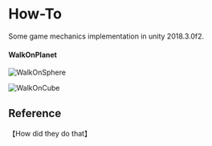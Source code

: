 # How-To
Some game mechanics implementation in unity 2018.3.0f2.



#### WalkOnPlanet

![WalkOnSphere](.\README_Src\WalkOnSphere.gif)

![WalkOnCube](.\README_Src\WalkOnCube.gif)



## Reference

【How did they do that】